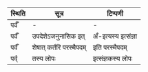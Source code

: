 | स्थिति | सूत्र | टिप्पणी |
| ----- | ------- | ------ |
| पर्वँ | - | - |
| पर्वँ | उपदेशेऽजनुनासिक इत् | अँ-इत्यस्य इत्संज्ञा |
| पर्वँ | शेषात् कर्तरि परस्मैपदम् | इति परस्मैपदम् |
| पर्व् | तस्य लोपः | इत्संज्ञकस्य लोपः |
